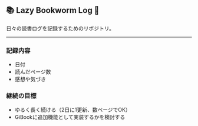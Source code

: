 ## 📚 Lazy Bookworm Log 🐛

日々の読書ログを記録するためのリポジトリ。

---

### 記録内容
  - 日付
  - 読んだページ数
  - 感想や気づき

### 継続の目標
- ゆるく長く続ける（2日に1更新、数ページでOK）
- GiBookに追加機能として実装するかを検討する
